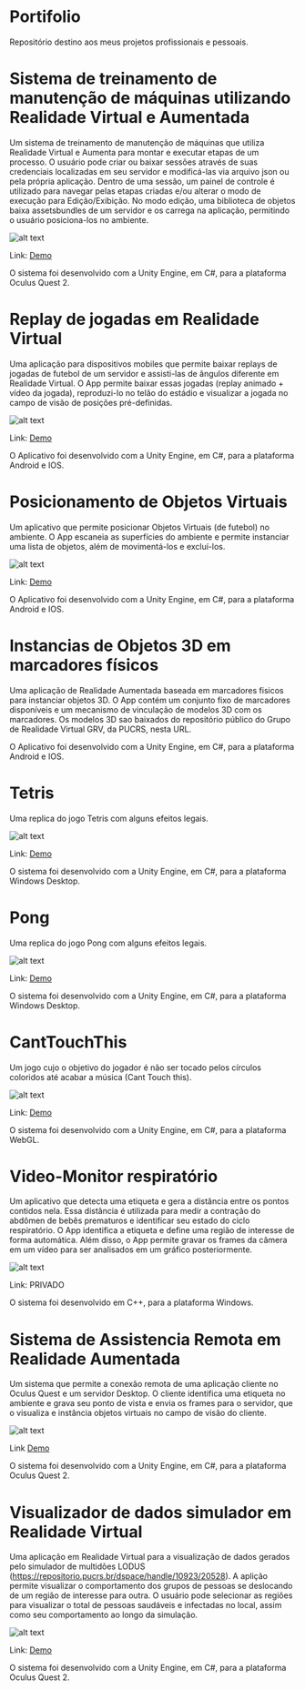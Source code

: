 # Portifolio
Repositório destino aos meus projetos profissionais e pessoais.

# Sistema de treinamento de manutenção de máquinas utilizando Realidade Virtual e Aumentada

Um sistema de treinamento de manutenção de máquinas que utiliza Realidade Virtual e Aumenta para montar e executar etapas de um processo.
O usuário pode criar ou baixar sessões através de suas credenciais localizadas em seu servidor e modificá-las via arquivo json ou pela própria aplicação.
Dentro de uma sessão, um painel de controle é utilizado para navegar pelas etapas criadas e/ou alterar o modo de execução para Edição/Exibição.
No modo edição, uma biblioteca de objetos baixa assetsbundles de um servidor e os carrega na aplicação, permitindo o usuário posiciona-los no ambiente.

![alt text](https://github.com/ViniciusChrisosthemos/Portifolio/blob/main/App.png)

Link: [Demo](http://tiny.cc/TrainingEditorDemo)

O sistema foi desenvolvido com a Unity Engine, em C#, para a plataforma Oculus Quest 2.

# Replay de jogadas em Realidade Virtual

Uma aplicação para dispositivos mobiles que permite baixar replays de jogadas de futebol de um servidor e assisti-las de ângulos diferente em Realidade Virtual.
O App permite baixar essas jogadas (replay animado + vídeo da jogada), reproduzi-lo no telão do estádio e visualizar a jogada no campo de visão de posições pré-definidas. 

![alt text](https://github.com/ViniciusChrisosthemos/Portifolio/blob/main/Replay.png)

Link: [Demo](https://www.youtube.com/watch?v=DELOkUuWptk)

O Aplicativo foi desenvolvido com a Unity Engine, em C#, para a plataforma Android e IOS.

# Posicionamento de Objetos Virtuais

Um aplicativo que permite posicionar Objetos Virtuais (de futebol) no ambiente. O App escaneia as superfícies do ambiente e permite instanciar uma lista de objetos, além de movimentá-los e excluí-los.

![alt text](https://github.com/ViniciusChrisosthemos/Portifolio/blob/main/PosicionaObjetos.png)

Link: [Demo](https://www.youtube.com/watch?v=LYU5auk4eyE)

O Aplicativo foi desenvolvido com a Unity Engine, em C#, para a plataforma Android e IOS.

# Instancias de Objetos 3D em marcadores físicos

Uma aplicação de Realidade Aumentada baseada em marcadores fisicos para instanciar objetos 3D. O App contém um conjunto fixo de marcadores disponíveis e um mecanismo de vinculação de modelos 3D com os marcadores. Os modelos 3D sao baixados do repositório público do Grupo de Realidade Virtual GRV, da PUCRS, nesta URL.

O Aplicativo foi desenvolvido com a Unity Engine, em C#, para a plataforma Android e IOS.

# Tetris

Uma replica do jogo Tetris com alguns efeitos legais.

![alt text](https://github.com/ViniciusChrisosthemos/Portifolio/blob/main/Tetris.png)

Link: [Demo](https://github.com/ViniciusChrisosthemos/Tetris)

O sistema foi desenvolvido com a Unity Engine, em C#, para a plataforma Windows Desktop.

# Pong

Uma replica do jogo Pong com alguns efeitos legais.

![alt text](https://github.com/ViniciusChrisosthemos/Portifolio/blob/main/Pong.png)

Link: [Demo](https://github.com/ViniciusChrisosthemos/Pong)

O sistema foi desenvolvido com a Unity Engine, em C#, para a plataforma Windows Desktop.

# CantTouchThis

Um jogo cujo o objetivo do jogador é não ser tocado pelos círculos coloridos até acabar a música (Cant Touch this).

![alt text](https://github.com/ViniciusChrisosthemos/Portifolio/blob/main/CantTouchThis.png)

Link: [Demo](https://simmer.io/@VChrisosthemos/canttouchthis)

O sistema foi desenvolvido com a Unity Engine, em C#, para a plataforma WebGL.

# Video-Monitor respiratório

Um aplicativo que detecta uma etiqueta e gera a distância entre os pontos contidos nela. Essa distância é utilizada para medir a contração do abdômen de bebês prematuros e identificar seu estado do ciclo respiratório. O App identifica a etiqueta e define uma região de interesse de forma automática. Além disso, o App permite gravar os frames da câmera em um vídeo para ser analisados em um gráfico posteriormente.


![alt text](https://github.com/ViniciusChrisosthemos/Portifolio/blob/main/Monitor.png)

Link: PRIVADO

O sistema foi desenvolvido em C++, para a plataforma Windows.

# Sistema de Assistencia Remota em Realidade Aumentada

Um sistema que permite a conexão remota de uma aplicação cliente no Oculus Quest e um servidor Desktop.
O cliente identifica uma etiqueta no ambiente e grava seu ponto de vista e envia os frames para o servidor, que o visualiza e instância objetos virtuais no campo de visão do cliente.

![alt text](https://github.com/ViniciusChrisosthemos/Portifolio/blob/main/assistencia_remota_demo.png)

Link [Demo](https://youtu.be/JWfYCmh9_Lc)

O sistema foi desenvolvido com a Unity Engine, em C#, para a plataforma Oculus Quest 2.

# Visualizador de dados simulador em Realidade Virtual

Uma aplicação em Realidade Virtual para a visualização de dados gerados pelo simulador de multidões LODUS (https://repositorio.pucrs.br/dspace/handle/10923/20528).
A aplição permite visualizar o comportamento dos grupos de pessoas se deslocando de um região de interesse para outra.
O usuário pode selecionar as regiões para visualizar o total de pessoas saudáveis e infectadas no local, assim como seu comportamento ao longo da simulação.

![alt text](https://github.com/ViniciusChrisosthemos/Portifolio/blob/main/visu_dados_vr_demo.png)

Link: [Demo](http://tiny.cc/VisuDadosVR)

O sistema foi desenvolvido com a Unity Engine, em C#, para a plataforma Oculus Quest 2.

